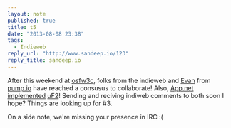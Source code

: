 ```yaml
---
layout: note
published: true
title: t5
date: "2013-08-08 23:38"
tags: 
  - Indieweb
reply_url: "http://www.sandeep.io/123"
reply_title: sandeep.io
---
```


After this weekend at [osfw3c](http://www.w3.org/2013/socialweb/agenda.html), folks from the indieweb and [Evan](https://e14n.com) from [pump.io](http://pump.io) have reached a consusus to collaborate!  Also, [App.net implemented](http://blog.app.net/2013/08/07/response-to-brennan-novak-part-ii/) [uF2](http://microformats.org/wiki/microformats2)!  Sending and reciving indiweb comments to both soon I hope?  Things are looking up for #3.

On a side note, we're missing your presence in IRC :(